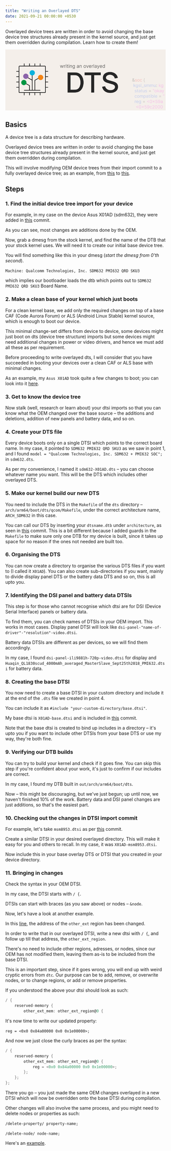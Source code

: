 ```yaml
---
title: "Writing an Overlayed DTS"
date: 2021-09-21 00:00:00 +0530
---
```


Overlayed device trees are written in order to avoid changing the base device tree structures already present in the kernel source, and just get them overridden during compilation. Learn how to create them!

![](img/overlayed_title.png)

## Basics
A device tree is a data structure for describing hardware.

Overlayed device trees are written in order to avoid changing the base device tree structures already present in the kernel source, and just get them overridden during compilation.

This will involve modifying OEM device trees from their import commit to a fully overlayed device tree; as an example, from [this][x01ad-stock-dts] to [this][x01ad-overlayed-dts].

## Steps
### 1. Find the initial device tree import for your device
For example, in my case on the device Asus X01AD (sdm632), they were added in [this][x01ad-stock-dts] commit.

As you can see, most changes are additions done by the OEM.

Now, grab a dmesg from the stock kernel, and find the name of the DTB that your stock kernel uses. We will need it to create our initial base device tree.

You will find something like this in your dmesg (*start the dmesg from 0'th second*).

`Machine: Qualcomm Technologies, Inc. SDM632 PMI632 QRD SKU3`

which implies our bootloader loads the dtb which points out to `SDM632 PMI632 QRD SKU3` Board Name.

### 2. Make a clean base of your kernel which just boots
For a clean kernel base, we add only the required changes on top of a base CAF (Code Aurora Forum) or ALS (Android Linux Stable) kernel source, which is enough to boot our device.

This minimal change-set differs from device to device, some devices might just boot on dts (device tree structure) imports but some devices might need additional changes in power or video drivers, and hence we must add all these as per requirement.

Before proceeding to write overlayed dts, I will consider that you have succeeded in booting your devices over a clean CAF or ALS base with minimal changes.

As an example, my `Asus X01AD` took quite a few changes to boot; you can look into it [here][x01ad-stock-changes].

### 3. Get to know the device tree
Now stalk (well, research or learn about) your dtsi imports so that you can know what the OEM changed over the base source – the additions and deletions, addition of new panels and battery data, and so on.

### 4. Create your DTS file
Every device boots only on a single DTSI which points to the correct board name. In my case, it pointed to `SDM632 PMI632 QRD SKU3` as we saw in point 1, and I found `model = "Qualcomm Technologies, Inc. SDM632 + PMI632 SOC";` in `sdm632.dts`.

As per my convenience, I named it `sdm632-X01AD.dts` – you can choose whatever name you want. This will be the DTS which includes other overlayed DTS.

### 5. Make our kernel build our new DTS
You need to include the DTS in the `Makefile` of the `dts` directory – `arch/arm64/boot/dts/qcom/Makefile`, under the correct architecture name, `ARCH_SDM632` in this case.

You can call our DTS by inserting your `dtsname.dtb` under `architecture`, as seen in [this][x01ad-overlayed-ref1] commit. This is a bit different because I added guards in the `Makefile` to make sure only one DTB for my device is built, since it takes up space for no reason if the ones not needed are built too.

### 6. Organising the DTS
You can now create a directory to organise the various DTS files if you want to (I called it `X01AD`). You can also create sub-directories if you want, mainly to divide display panel DTS or the battery data DTS and so on, this is all upto you.

### 7. Identifying the DSI panel and battery data DTSIs
This step is for those who cannot recognise which dtsi are for DSI (Device Serial Interface) panels or battery data.

To find them, you can check names of DTSIs in your OEM import. This works in most cases. Display panel DTSI will look like `dsi-panel-"name-of-driver"-"resolution"-video.dtsi`.

Battery data DTSIs are different as per devices, so we will find them accordingly.

In my case, I found `dsi-panel-ili9881h-720p-video.dtsi` for display and `Huaqin_QL1830scud_4000mAh_averaged_MasterSlave_Sept25th2018_PMI632.dtsi` for battery data.

### 8. Creating the base DTSI
You now need to create a base DTSI in your custom directory and include it at the end of the `.dts` file we created in point 4.

You can include it as `#include "your-custom-directory/base.dtsi"`.

My base dtsi is `X01AD-base.dtsi` and is included in [this][x01ad-overlayed-ref2] commit.

Note that the base dtsi is created to bind up includes in a directory – it's upto you if you want to include other DTSIs from your base DTS or use my way, they're both fine.

### 9. Verifying our DTB builds
You can try to build your kernel and check if it goes fine. You can skip this step if you're confident about your work, it's just to confirm if our includes are correct.

In my case, I found my DTB built in `out/arch/arm64/boot/dts`.

Now – this might be discouraging, but we've just begun; up until now, we haven't finished 10% of the work. Battery data and DSI panel changes are just additions, so that's the easiest part.

### 10. Checking out the changes in DTSI import commit
For example, let's take `msm8953.dtsi` as per [this][x01ad-stock-ref2] commit.

Create a similar DTSI in your desired overlayed directory. This will make it easy for you and others to recall. In my case, it was `X01AD-msm8953.dtsi`.

Now include this in your base overlay DTS or DTSI that you created in your device directory.

### 11. Bringing in changes
Check the syntax in your OEM DTSI.

In my case, the DTSI starts with `/ {`.

DTSIs can start with braces (as you saw above) or nodes – `&node`.

Now, let's have a look at another example.

In this [line][x01ad-stock-ref2], the address of the `other_ext` region has been changed.

In order to write that in our overlayed DTSI, write a new dtsi with `/ {`, and follow up till that address, the `other_ext_region`.

There's no need to include other regions, adresses, or nodes, since our OEM has not modified them, leaving them as-is to be included from the base DTSI.

This is an important step, since if it goes wrong, you will end up with weird cryptic errors from `dtc`. Our purpose can be to add, remove, or overwrite nodes, or to change regions, or add or remove properties.

If you understood the above your dtsi should look as such:

```C
/ {
    reserved-memory {
        other_ext_mem: other_ext_region@0 {
```
It's now time to write our updated property:

`reg = <0x0 0x84a00000 0x0 0x1e00000>;`

And now we just close the curly braces as per the syntax:

```C
/ {
    reserved-memory {
        other_ext_mem: other_ext_region@0 {
            reg = <0x0 0x84a00000 0x0 0x1e00000>;
        };
    };
};
```
There you go – you just made the same OEM changes overlayed in a new DTSI which will now be overridden onto the base DTSI during compilation.

Other changes will also involve the same process, and you might need to delete nodes or properties as such:

`/delete-property/ property-name;`

`/delete-node/ node-name;`

Here's an [example][final-example].

[x01ad-stock-dts]: https://github.com/stormbreaker-project/linux-asus-x01ad/commit/d4fd8d9a664672056e4b68a31da298a4d4bc79ac
[x01ad-overlayed-dts]: https://github.com/stormbreaker-project/linux-asus-x01ad/commit/85b3cb884acf30831a4185327a19a2c4268e457a
[x01ad-stock-changes]: https://github.com/stormbreaker-project/linux-asus-x01ad/tree/423c09527a97e55cca9a9ccfca247b1b179e3ebc
[x01ad-overlayed-ref1]: https://github.com/stormbreaker-project/linux-asus-x01ad/commit/85b3cb884acf30831a4185327a19a2c4268e457a#diff-6ef2edc037b112b898a8ae8cf2e368a6cbc75dda5cc8a5dc9be6b1146ca4569dR10
[x01ad-overlayed-ref2]: https://github.com/stormbreaker-project/linux-asus-x01ad/commit/85b3cb884acf30831a4185327a19a2c4268e457a#diff-abc3be0451bc6bc9e957cd04db3f9bae2b34fbe57cd748e53adb8404d2aa57d2R31
[x01ad-stock-ref1]: https://github.com/stormbreaker-project/linux-asus-x01ad/commit/d4fd8d9a664672056e4b68a31da298a4d4bc79ac#diff-e8966e9b69f2736b98f83b94f0850b361f5c3c01b12d71ec162dbefc02d732bd
[x01ad-stock-ref2]: https://github.com/stormbreaker-project/linux-asus-x01ad/commit/d4fd8d9a664672056e4b68a31da298a4d4bc79ac#diff-e8966e9b69f2736b98f83b94f0850b361f5c3c01b12d71ec162dbefc02d732bdR72
[final-example]: https://github.com/stormbreaker-project/linux-asus-x01ad/commit/85b3cb884acf30831a4185327a19a2c4268e457a#diff-c7c6dacf6c6f713797447bf43699cfa3563f0a325f7261d7b35a64e263537db8R39